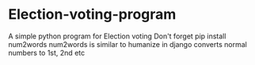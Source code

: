 # Election-voting-program
 A simple python program for Election voting 
 Don't forget
 pip install num2words
num2words is similar to humanize in django converts normal numbers to 1st, 2nd etc 
